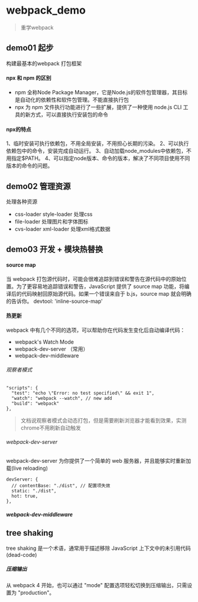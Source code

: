# webpack_demo

> 重学webpack

## demo01 起步

构建最基本的webpack 打包框架

#### npx 和 npm 的区别

+ npm 全称Node Package Manager，它是Node.js的软件包管理器，其目标是自动化的依赖性和软件包管理。不能直接执行包
+ npx 为 npm 文件执行功能进行了一些扩展，提供了一种使用 node.js CLI 工具的新方式，可以直接执行安装包的命令

#### npx的特点

1、临时安装可执行依赖包，不用全局安装，不用担心长期的污染。
2、可以执行依赖包中的命令，安装完成自动运行。
3、自动加载node_modules中依赖包，不用指定$PATH。
4、可以指定node版本、命令的版本，解决了不同项目使用不同版本的命令的问题。

## demo02 管理资源

处理各种资源

+ css-loader style-loader 处理css
+ file-loader 处理图片和字体图标
+ cvs-loader xml-loader 处理xml格式数据

## demo03 开发 + 模块热替换

#### source map
 当 webpack 打包源代码时，可能会很难追踪到错误和警告在源代码中的原始位置。为了更容易地追踪错误和警告，JavaScript 提供了 source map 功能，将编译后的代码映射回原始源代码。如果一个错误来自于 b.js，source map 就会明确的告诉你。
 devtool: 'inline-source-map'

#### 热更新

webpack 中有几个不同的选项，可以帮助你在代码发生变化后自动编译代码：

+ webpack's Watch Mode
+ webpack-dev-server （常用）
+ webpack-dev-middleware

###### 观察者模式

```
"scripts": {
  "test": "echo \"Error: no test specified\" && exit 1",
  "watch": "webpack --watch", // new add
  "build": "webpack"
},
```
> 文档说观察者模式会动态打包，但是需要刷新浏览器才能看到效果，实测chrome不用刷新自动触发

######  webpack-dev-server

webpack-dev-server 为你提供了一个简单的 web 服务器，并且能够实时重新加载(live reloading)

```
devServer: {
  // contentBase: "./dist", // 配置项失效
  static: "./dist",
  hot: true,
},
```

##### webpack-dev-middleware


## tree shaking

tree shaking 是一个术语，通常用于描述移除 JavaScript 上下文中的未引用代码(dead-code)

##### 压缩输出

从 webpack 4 开始，也可以通过 "mode" 配置选项轻松切换到压缩输出，只需设置为 "production"。
